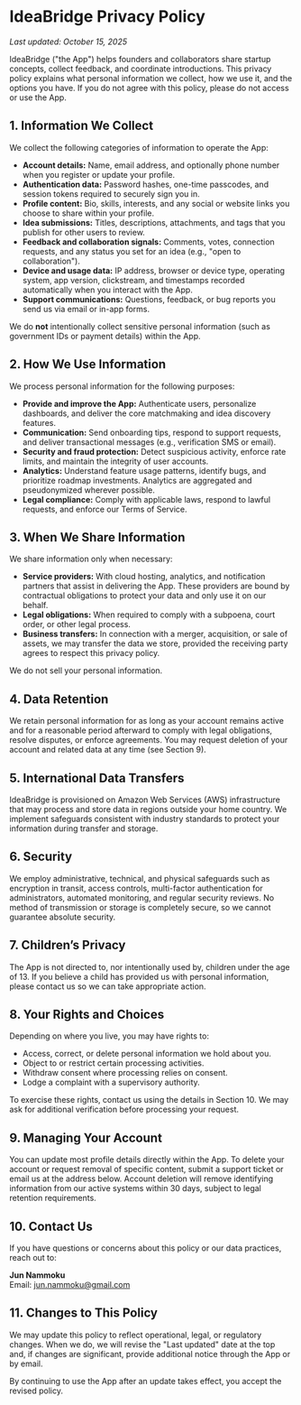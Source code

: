 # IdeaBridge Privacy Policy

_Last updated: October 15, 2025_

IdeaBridge ("the App") helps founders and collaborators share startup concepts, collect feedback, and coordinate introductions. This privacy policy explains what personal information we collect, how we use it, and the options you have. If you do not agree with this policy, please do not access or use the App.

## 1. Information We Collect

We collect the following categories of information to operate the App:

- **Account details:** Name, email address, and optionally phone number when you register or update your profile.
- **Authentication data:** Password hashes, one-time passcodes, and session tokens required to securely sign you in.
- **Profile content:** Bio, skills, interests, and any social or website links you choose to share within your profile.
- **Idea submissions:** Titles, descriptions, attachments, and tags that you publish for other users to review.
- **Feedback and collaboration signals:** Comments, votes, connection requests, and any status you set for an idea (e.g., "open to collaboration").
- **Device and usage data:** IP address, browser or device type, operating system, app version, clickstream, and timestamps recorded automatically when you interact with the App.
- **Support communications:** Questions, feedback, or bug reports you send us via email or in-app forms.

We do **not** intentionally collect sensitive personal information (such as government IDs or payment details) within the App.

## 2. How We Use Information

We process personal information for the following purposes:

- **Provide and improve the App:** Authenticate users, personalize dashboards, and deliver the core matchmaking and idea discovery features.
- **Communication:** Send onboarding tips, respond to support requests, and deliver transactional messages (e.g., verification SMS or email).
- **Security and fraud protection:** Detect suspicious activity, enforce rate limits, and maintain the integrity of user accounts.
- **Analytics:** Understand feature usage patterns, identify bugs, and prioritize roadmap investments. Analytics are aggregated and pseudonymized wherever possible.
- **Legal compliance:** Comply with applicable laws, respond to lawful requests, and enforce our Terms of Service.

## 3. When We Share Information

We share information only when necessary:

- **Service providers:** With cloud hosting, analytics, and notification partners that assist in delivering the App. These providers are bound by contractual obligations to protect your data and only use it on our behalf.
- **Legal obligations:** When required to comply with a subpoena, court order, or other legal process.
- **Business transfers:** In connection with a merger, acquisition, or sale of assets, we may transfer the data we store, provided the receiving party agrees to respect this privacy policy.

We do not sell your personal information.

## 4. Data Retention

We retain personal information for as long as your account remains active and for a reasonable period afterward to comply with legal obligations, resolve disputes, or enforce agreements. You may request deletion of your account and related data at any time (see Section 9).

## 5. International Data Transfers

IdeaBridge is provisioned on Amazon Web Services (AWS) infrastructure that may process and store data in regions outside your home country. We implement safeguards consistent with industry standards to protect your information during transfer and storage.

## 6. Security

We employ administrative, technical, and physical safeguards such as encryption in transit, access controls, multi-factor authentication for administrators, automated monitoring, and regular security reviews. No method of transmission or storage is completely secure, so we cannot guarantee absolute security.

## 7. Children’s Privacy

The App is not directed to, nor intentionally used by, children under the age of 13. If you believe a child has provided us with personal information, please contact us so we can take appropriate action.

## 8. Your Rights and Choices

Depending on where you live, you may have rights to:

- Access, correct, or delete personal information we hold about you.
- Object to or restrict certain processing activities.
- Withdraw consent where processing relies on consent.
- Lodge a complaint with a supervisory authority.

To exercise these rights, contact us using the details in Section 10. We may ask for additional verification before processing your request.

## 9. Managing Your Account

You can update most profile details directly within the App. To delete your account or request removal of specific content, submit a support ticket or email us at the address below. Account deletion will remove identifying information from our active systems within 30 days, subject to legal retention requirements.

## 10. Contact Us

If you have questions or concerns about this policy or our data practices, reach out to:

**Jun Nammoku**  
Email: jun.nammoku@gmail.com

## 11. Changes to This Policy

We may update this policy to reflect operational, legal, or regulatory changes. When we do, we will revise the "Last updated" date at the top and, if changes are significant, provide additional notice through the App or by email.

By continuing to use the App after an update takes effect, you accept the revised policy.
